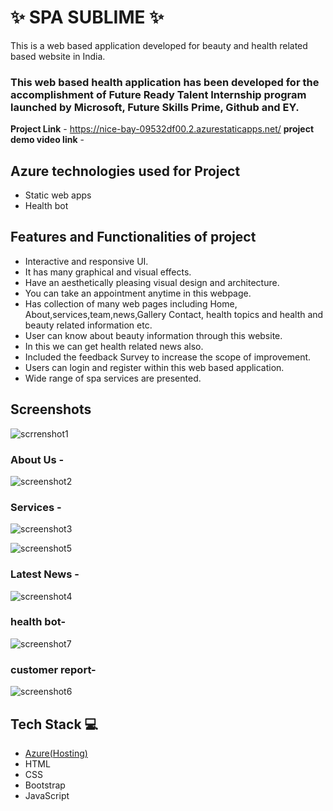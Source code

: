 # ✨ SPA SUBLIME ✨

This is a web based application developed for beauty and health related based website in India.

### This web based health application has been developed for the accomplishment of Future Ready Talent Internship program launched by Microsoft, Future Skills Prime, Github and EY.


**Project Link** - https://nice-bay-09532df00.2.azurestaticapps.net/
**project demo video link** - 

## Azure technologies used for Project

- Static web apps
- Health bot

## Features and Functionalities of project 

- Interactive and responsive UI.
-  It has many graphical and visual effects.
- Have an aesthetically pleasing visual design and architecture.
- You can take an appointment anytime in this webpage.
- Has collection of many web pages including Home, About,services,team,news,Gallery Contact, health topics and health and beauty related information etc.
- User can know about beauty information through this website.
- In this we can get health related news also.
- Included the feedback Survey to increase the scope of improvement.
- Users can login and register within this web based application.
- Wide range of spa services are presented.

## Screenshots
![scrrenshot1](https://user-images.githubusercontent.com/110031646/202893787-8a733e82-fe9f-46c5-a131-df669a85644d.png)

### About Us -

![screenshot2](https://user-images.githubusercontent.com/110031646/202893808-b72c37fd-709c-4612-8ad9-22e483c830f0.png)

### Services -

![screenshot3](https://user-images.githubusercontent.com/110031646/202893829-ccc996c6-3c57-4ff3-8b9e-f22b6bf3c051.png)

![screenshot5](https://user-images.githubusercontent.com/110031646/202893846-4f02c138-8868-442f-ba73-bec01453e643.png)

### Latest News -

![screenshot4](https://user-images.githubusercontent.com/110031646/202893833-a46037e2-34be-42c3-a7ee-36045e84a2c8.png)

### health bot-

![screenshot7](https://user-images.githubusercontent.com/110031646/202893858-5130c931-291d-4887-9759-03b8b283101d.png)

### customer report-
![screenshot6](https://user-images.githubusercontent.com/110031646/202893854-ca092838-3a6a-448f-9df5-c5954486e86d.png)

## Tech Stack 💻

- [Azure(Hosting)](https://azure.microsoft.com/en-in/features/azure-portal/)
- HTML
- CSS
- Bootstrap
- JavaScript
